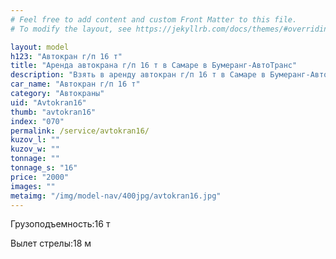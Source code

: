```yaml
---
# Feel free to add content and custom Front Matter to this file.
# To modify the layout, see https://jekyllrb.com/docs/themes/#overriding-theme-defaults

layout: model
h123: "Автокран г/п 16 т"
title: "Аренда автокрана г/п 16 т в Самаре в Бумеранг-АвтоТранс"
description: "Взять в аренду автокран г/п 16 т в Самаре в Бумеранг-АвтоТранс"
car_name: "Автокран г/п 16 т"
category: "Автокраны"
uid: "Avtokran16"
thumb: "avtokran16"
index: "070"
permalink: /service/avtokran16/
kuzov_l: ""
kuzov_w: ""
tonnage: ""
tonnage_s: "16"
price: "2000"
images: ""
metaimg: "/img/model-nav/400jpg/avtokran16.jpg"
---
```


<p><span>Грузоподъемность:</span><span>16 т</span></p>

<p><span>Вылет стрелы:</span><span>18 м</span></p>
